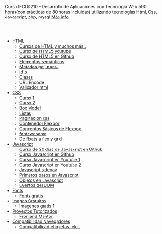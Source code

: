 <html lang="es-ES">
<head>
    <meta charset="UTF-8">
    <meta http-equiv="X-UA-Compatible" content="IE=edge">
    <meta name="viewport" content="width=device-width, initial-scale=1.0">
    <link rel="stylesheet" href="./MF0491_3/UF1842/Otros/MenuConCSS/css3.css">
</head>
<body>
Curso IFCD0210 - Desarrollo de Aplicaciones con Tecnología Web
590 horas(con prácticas de 80 horas incluidas) utilizando tecnologías Html, Css, Javascript, php, mysql <a href=" https://sede.sepe.gob.es/especialidadesformativas/RXBuscadorEFRED/DetalleEspecialidadFormativa.do?codEspecialidad=IFCD0210" target="_blank">Más info </a>

<br><br>
<nav id="menu">
    <ul>
        <li><a href="#">HTML</a>
            <ul>
                <li><a href="https://bluuweb.github.io/" target="_blank">Cursos de HTML y muchos más..</a></li>
                <li><a href="https://www.youtube.com/watch?v=kN1XP-Bef7w" target="_blank">Curso de HTML5 youtube</a></li>
                <li><a href="https://github.com/Asabeneh/30-Days-Of-HTML" target="_blank">Curso de HTML5 en Github</a></li>
                <li><a href="https://www.w3schools.com/html/html5_semantic_elements.asp" target="_blank"> Elementos semánticos</a></li>
                <li><a href="https://www.w3schools.com/tags/ref_httpmethods.asp" target="_blank"> Metodos get, post..</a></li>
                <li><a href="https://www.w3schools.com/html/html_id.asp" target="_blank"> Id´s</a></li>
                <li><a href="https://www.w3schools.com/html/html_classes.asp" target="_blank"> Clases </a></li>
                <li><a href="https://www.w3schools.com/html/html_urlencode.asp" target="_blank"> URL Encode</a></li>
                <li><a href="https://validator.w3.org/" target="_blank"> Validador html</a></li>
            </ul>
        </li>
        <li><a href="#">CSS</a>
            <ul>
                <li><a href="https://www.youtube.com/watch?v=OWKXEJN67FE" target="_blank"> Curso 1</a> </li>
                <li><a href="https://www.youtube.com/watch?v=-k-w8JpTNwA&list=PLROIqh_5RZeDbvISffzihyxzqJBt_z3-Z" target="_blank"> Curso 2</a></li>
                <li><a href="https://www.w3schools.com/css/css_boxmodel.asp" target="_blank"> Box Model</a></li>
                <li><a href="https://www.mclibre.org/consultar/htmlcss/html/html-entidades-nombres-lista.html" target="_blank"> Listas</a></li>
                <li><a href="https://www.w3schools.com/css/css3_pagination.asp" target="_blank"> Paginación css</a></li>
                <li><a href="https://www.w3schools.com/css/css3_flexbox_container.asp" target="_blank"> Contenedor Flexbox</a></li>
                <li><a href="https://developer.mozilla.org/es/docs/Web/CSS/CSS_Flexible_Box_Layout/Basic_Concepts_of_Flexbox" target="_blank"> Conceptos Básicos de Flexbox</a></li>
                <li><a href="https://fontawesome.com/" target="_blank"> fontawesome</a></li>
                <li><a href="https://www.youtube.com/watch?v=UBoEXXzjUw4" target="_blank"> De floats a flex y grid</a></li>
            </ul>
        </li>
        <li><a href="#">Javascript</a>
            <ul>
                <li><a href="https://github.com/Asabeneh/30-Days-Of-JavaScript" target="_blank"> Curso de 30 días de Javascript en Github</a></li>
                <li><a href="https://github.com/jonasschmedtmann/complete-javascript-course" target="_blank"> Curso Javascript en Github</a></li>    
                <li><a href="https://www.youtube.com/playlist?list=PLPl81lqbj-4I2ZOzryjPKxfhK3BzTlaJ7" target="_blank"> Curso Javascript en Youtube 1</a></li>
                <li><a href="https://www.youtube.com/watch?v=OqfhPpJeJ-c&list=PLROIqh_5RZeAQNwyRBAENdRgphQwWXdEk" target="_blank"> Curso Javascript en Youtube 2</a></li>        
                <li><a href="https://www.w3schools.com/howto/howto_js_sidenav.asp" target="_blank"> Javascript sidenav</a></li>
                <li><a href="https://developer.mozilla.org/en-US/docs/Learn/JavaScript/First_steps/What_is_JavaScript" target="_blank"> Primeros pasos en Javascript</a></li>
                <li><a href="https://developer.mozilla.org/es/docs/Learn/JavaScript/Objects/Object-oriented_JS" target="_blank"> Objetos en Javascript</a></li>
                <li><a href="https://www.w3schools.com/jsref/dom_obj_event.asp" target="_blank"> Eventos del DOM</a></li>
            </ul>
        </li>
        <li><a href="#">Fonts</a>
            <ul>
                <li><a href="https://fonts.google.com/" target="_blank"> Fonts gratis</a></li>
            </ul>
        </li>
        <li><a href="#">Images Gratuitas</a>
            <ul>
                <li><a href="https://www.pexels.com/es-es/" target="_blank"> Imagenes gratis 1</a></li>
            </ul>
        </li>
        <li><a href="#">Proyectos Tutorizados</a>
            <ul>
                <li><a href="https://www.frontendmentor.io/solutions" target="_blank">Frontend Mentor</a></li>
            </ul>
        </li>
        <li><a href="#">Compatibilidad Navegadores</a>
            <ul>
                <li><a href="https://caniuse.com/?search=grid" target="_blank">Compatibilidad etiquetas, etc..</a></li>
            </ul>
        </li>
    </ul>                               
</nav>
<br><br>

</body>
</html>